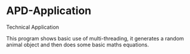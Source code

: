 # APD-Application
Technical Application

This program shows basic use of multi-threading, it generates a random animal object and then does some basic maths equations.


